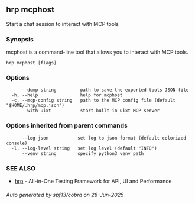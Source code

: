 ## hrp mcphost

Start a chat session to interact with MCP tools

### Synopsis

mcphost is a command-line tool that allows you to interact with MCP tools.

```
hrp mcphost [flags]
```

### Options

```
      --dump string         path to save the exported tools JSON file
  -h, --help                help for mcphost
  -c, --mcp-config string   path to the MCP config file (default "$HOME/.hrp/mcp.json")
      --with-uixt           start built-in uixt MCP server
```

### Options inherited from parent commands

```
      --log-json           set log to json format (default colorized console)
  -l, --log-level string   set log level (default "INFO")
      --venv string        specify python3 venv path
```

### SEE ALSO

* [hrp](hrp.md)	 - All-in-One Testing Framework for API, UI and Performance

###### Auto generated by spf13/cobra on 28-Jun-2025
